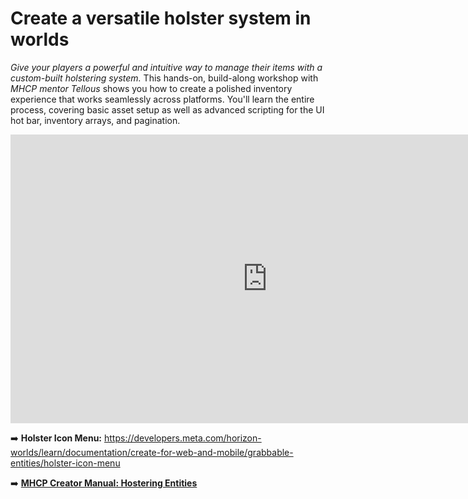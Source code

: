 # Create a versatile holster system in worlds

*Give your players a powerful and intuitive way to manage their items with a custom-built holstering system.* This hands-on, build-along workshop with *MHCP mentor Tellous* shows you how to create a polished inventory experience that works seamlessly across platforms. You'll learn the entire process, covering basic asset setup as well as advanced scripting for the UI hot bar, inventory arrays, and pagination.

<iframe width="821" height="462" src="https://www.youtube.com/embed/y5kU1hHTuQU" title="Gear Up! Building Player Holstering Systems with Tellous" frameborder="0" allow="accelerometer; autoplay; clipboard-write; encrypted-media; gyroscope; picture-in-picture; web-share" referrerpolicy="strict-origin-when-cross-origin" allowfullscreen></iframe>

➡️ **Holster Icon Menu:** https://developers.meta.com/horizon-worlds/learn/documentation/create-for-web-and-mobile/grabbable-entities/holster-icon-menu

➡️ **[MHCP Creator Manual: Hostering Entities](https://github.com/MHCPCreators/horizonCreatorManual/blob/main/HorizonTechnicalDoc.md#holstering-entities)**
